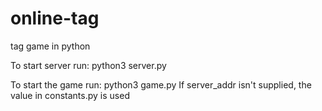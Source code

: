 online-tag
==========

tag game in python

To start server run:
python3 server.py

To start the game run:
python3 game.py <server ip address>
    If server_addr isn't supplied, the value in constants.py is used
